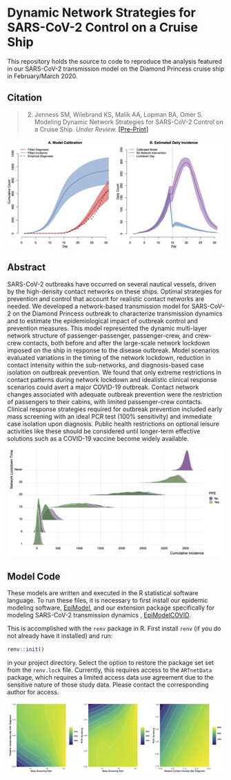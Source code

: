 # Dynamic Network Strategies for SARS-CoV-2 Control on a Cruise Ship

This repository holds the source to code to reproduce the analysis featured in our SARS-CoV-2 transmission model on the Diamond Princess cruise ship in February/March 2020.

## Citation

> 2.	Jenness SM, Wilebrand KS, Malik AA, Lopman BA, Omer S. Modeling Dynamic Network Strategies for SARS-CoV-2 Control on a Cruise Ship. _Under Review._  [[Pre-Print]](https://doi.org/10.1101/2020.08.26.20182766)

<img src="https://github.com/EpiModel/COVID-CruiseShip/raw/master/analysis/Fig1.png">

## Abstract

SARS-CoV-2 outbreaks have occurred on several nautical vessels, driven by the high-density contact networks on these ships. Optimal strategies for prevention and control that account for realistic contact networks are needed. We developed a network-based transmission model for SARS-CoV-2 on the Diamond Princess outbreak to characterize transmission dynamics and to estimate the epidemiological impact of outbreak control and prevention measures. This model represented the dynamic multi-layer network structure of passenger-passenger, passenger-crew, and crew-crew contacts, both before and after the large-scale network lockdown imposed on the ship in response to the disease outbreak. Model scenarios evaluated variations in the timing of the network lockdown, reduction in contact intensity within the sub-networks, and diagnosis-based case isolation on outbreak prevention. We found that only extreme restrictions in contact patterns during network lockdown and idealistic clinical response scenarios could avert a major COVID-19 outbreak. Contact network changes associated with adequate outbreak prevention were the restriction of passengers to their cabins, with limited passenger-crew contacts. Clinical response strategies required for outbreak prevention included early mass screening with an ideal PCR test (100% sensitivity) and immediate case isolation upon diagnosis. Public health restrictions on optional leisure activities like these should be considered until longer-term effective solutions such as a COVID-19 vaccine become widely available.

<img src="https://github.com/EpiModel/COVID-CruiseShip/raw/master/analysis/Fig2.png">

## Model Code

These models are written and executed in the R statistical software language. To run these files, it is necessary to first install our epidemic modeling software, [EpiModel](http://epimodel.org/), and our extension package specifically for modeling SARS-CoV-2 transmission dynamics , [EpiModelCOVID](http://github.com/EpiModel/EpiModelCOVID).

This is accomplished with the `renv` package in R. First install `renv` (if you do not already have it installed) and run:

```r
renv::init()
```

in your project directory. Select the option to restore the package set set from the `renv.lock` file. Currently, this requires access to the `ARTnetData` package, which requires a limited access data use agreement due to the sensitive nature of those study data. Please contact the corresponding author for access. 

<img src="https://github.com/EpiModel/COVID-CruiseShip/raw/master/analysis/Fig3.png">
